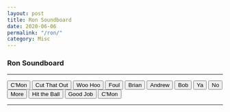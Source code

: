 ```yaml
---
layout: post
title: Ron Soundboard
date: 2020-06-06
permalink: "/ron/"
category: Misc
---
```


### Ron Soundboard

---

<div id="ron">

<button id="cmon">C'Mon</button>
<button>Cut That Out</button>
<button>Woo Hoo</button>
<button>Foul</button>
<button>Brian</button>
<button>Andrew</button>
<button>Bob</button>
<button>Ya</button>
<button>No</button>
<button>More</button>
<button>Hit the Ball</button>
<button>Good Job</button>
<button>C'Mon</button>

</div>

---
<br>

<script>
    const sound = new Audio();
    const button = document.getElementById("cmon");
    button.addEventListener("click", playSound);

    function playSound() {
        console.log("playing audio");
        sound.src = '/assets/audio/temp.mp3'
        sound.play()
    }
</script>